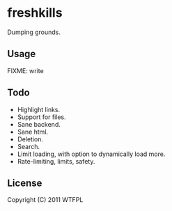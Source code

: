 # freshkills

Dumping grounds.

## Usage

FIXME: write

## Todo

* Highlight links.
* Support for files.
* Sane backend.
* Sane html.
* Deletion.
* Search.
* Limit loading, with option to dynamically load more.
* Rate-limiting, limits, safety.

## License

Copyright (C) 2011 WTFPL
